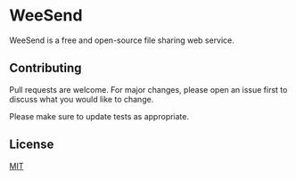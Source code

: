 # WeeSend

WeeSend is a free and open-source file sharing web service.


## Contributing
Pull requests are welcome. For major changes, please open an issue first to discuss what you would like to change.

Please make sure to update tests as appropriate.

## License
[MIT](https://github.com/souravrax/WeeSend/blob/master/LICENSE)